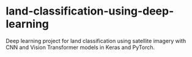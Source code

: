 # land-classification-using-deep-learning
Deep learning project for land classification using satellite imagery with CNN and Vision Transformer models in Keras and PyTorch.
